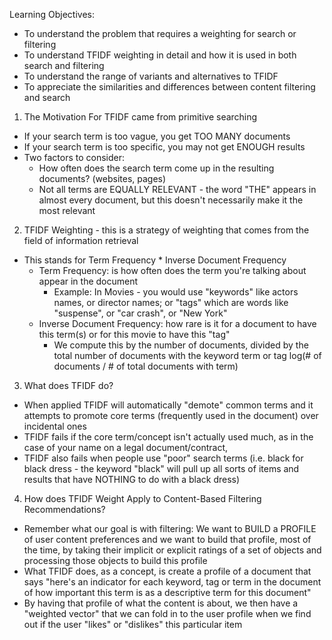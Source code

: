 <!-- Term Frequency Inverse Document Frequency - this looks at the question of how important or how frequent is this description in the current product, but also how often does it occur across our entire set  --> 

Learning Objectives:
  - To understand the problem that requires a weighting for search or filtering 
  - To understand TFIDF weighting in detail and how it is used in both search and filtering 
  - To understand the range of variants and alternatives to TFIDF 
  - To appreciate the similarities and differences between content filtering and search 
  
1. The Motivation For TFIDF came from primitive searching 
  - If your search term is too vague, you get TOO MANY documents
  - If your search term is too specific, you may not get ENOUGH results 
  - Two factors to consider: 
    - How often does the search term come up in the resulting documents? (websites, pages)
    - Not all terms are EQUALLY RELEVANT - the word "THE" appears in almost every document, but this doesn't necessarily make it the most relevant 
    
2. TFIDF Weighting - this is a strategy of weighting that comes from the field of information retrieval 
  - This stands for Term Frequency * Inverse Document Frequency 
    - Term Frequency: is how often does the term you're talking about appear in the document
      - Example: In Movies - you would use "keywords" like actors names, or director names; or "tags" which are words like "suspense", or "car crash", or "New York" 
    - Inverse Document Frequency: how rare is it for a document to have this term(s) or for this movie to have this "tag" 
      - We compute this by the number of documents, divided by the total number of documents with the keyword term or tag
     log(# of documents / # of total documents with term)
     
3. What does TFIDF do? 
  - When applied TFIDF will automatically "demote" common terms and it attempts to promote core terms (frequently used in the document) over incidental ones
  - TFIDF fails if the core term/concept isn't actually used much, as in the case of your name on a legal document/contract, 
  - TFIDF also fails when people use "poor" search terms (i.e. black for black dress - the keyword "black" will pull up all sorts of items and results that have NOTHING to do with a black dress)
  
4. How does TFIDF Weight Apply to Content-Based Filtering Recommendations?
  - Remember what our goal is with filtering: We want to BUILD a PROFILE of user content preferences and we want to build that profile, most of the time, by taking their implicit or explicit ratings of a set of objects and processing those objects to build this profile 
  - What TFIDF does, as a concept, is create a profile of a document that says "here's an indicator for each keyword, tag  or term in the document of how important this term is as a descriptive term for this document"
  - By having that profile of what the content is about, we then have a "weighted vector" that we can fold in to the user profile when we find out if the user "likes" or "dislikes" this particular item 
  
  
  
  
  
  
  
  
  
  
